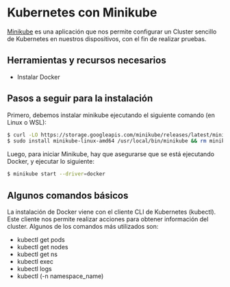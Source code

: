 # Kubernetes con Minikube
[Minikube](https://minikube.sigs.k8s.io/docs/) es una aplicación que nos permite configurar un Cluster sencillo de Kubernetes en nuestros dispositivos, con el fin de realizar pruebas.

## Herramientas y recursos necesarios

- Instalar Docker

## Pasos a seguir para la instalación
Primero, debemos instalar minikube ejecutando el siguiente comando (en Linux o WSL):
```bash
$ curl -LO https://storage.googleapis.com/minikube/releases/latest/minikube-linux-amd64
$ sudo install minikube-linux-amd64 /usr/local/bin/minikube && rm minikube-linux-amd64
```

Luego, para iniciar Minikube, hay que asegurarse que se está ejecutando Docker, y ejecutar lo siguiente:
```bash
$ minikube start --driver=docker
```

## Algunos comandos básicos
La instalación de Docker viene con el cliente CLI de Kubernetes (kubectl). Este cliente nos permite realizar acciones para obtener información del cluster. Algunos de los comandos más utilizados son:

- kubectl get pods
- kubectl get nodes
- kubectl get ns
- kubectl exec
- kubectl logs
- kubectl (-n namespace_name)